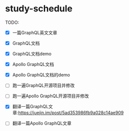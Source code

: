 # study-schedule

TODO:

- [x] 一篇GraphQL英文文章
- [x] GraphQL文档
- [x] GraphQL文档demo
- [x] Apollo GraphQL文档
- [x] Apollo GraphQL文档的demo
- [ ] 跑一遍GraphQL开源项目并修改
- [ ] 跑一遍Apollo GraphQL开源项目并修改
- [x] 翻译一篇GraphQL文章:https://juejin.im/post/5ad353986fb9a028c14ae909
- [ ] 翻译一篇Apollo GraphQL文章

